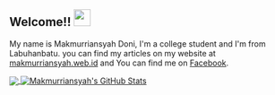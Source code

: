 ## Welcome!! <img src="https://raw.githubusercontent.com/iampavangandhi/iampavangandhi/master/gifs/Hi.gif" width="30px"></h2>
My name is Makmurriansyah Doni, I'm a college student and  I'm from Labuhanbatu. you can find my articles on my website at [makmurriansyah.web.id](https://makmurriansyah.web.id/) and You can find me on [Facebook](https://facebook.com/makmurriansyah).

<a href="https://github.com/Makmurriansyah/Makmurriansyah">
  <img align="center" src="https://github-readme-stats.vercel.app/api/top-langs/?username=Makmurriansyah&hide=java,html&title_color=ffffff&text_color=c9cacc&icon_color=2bbc8a&bg_color=1d1f21" />
</a>

<a href="https://github.com/Makmurriansyah/Makmurriansyah">
  <img align="center" src="https://github-readme-stats.vercel.app/api?username=Makmurriansyah&show_icons=true&line_height=27&count_private=true&title_color=ffffff&text_color=c9cacc&icon_color=2bbc8a&bg_color=1d1f21" alt="Makmurriansyah's GitHub Stats" />
</a>
